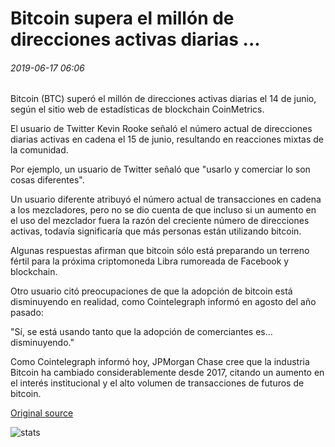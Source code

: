 # Bitcoin supera el millón de direcciones activas diarias ...

###### 2019-06-17 06:06

Bitcoin (BTC) superó el millón de direcciones activas diarias el 14 de junio, según el sitio web de estadísticas de blockchain CoinMetrics.

El usuario de Twitter Kevin Rooke señaló el número actual de direcciones diarias activas en cadena el 15 de junio, resultando en reacciones mixtas de la comunidad.

Por ejemplo, un usuario de Twitter señaló que "usarlo y comerciar lo son cosas diferentes".

Un usuario diferente atribuyó el número actual de transacciones en cadena a los mezcladores, pero no se dio cuenta de que incluso si un aumento en el uso del mezclador fuera la razón del creciente número de direcciones activas, todavía significaría que más personas están utilizando bitcoin.

Algunas respuestas afirman que bitcoin sólo está preparando un terreno fértil para la próxima criptomoneda Libra rumoreada de Facebook y blockchain.

Otro usuario citó preocupaciones de que la adopción de bitcoin está disminuyendo en realidad, como Cointelegraph informó en agosto del año pasado:

"Sí, se está usando tanto que la adopción de comerciantes es... disminuyendo."

Como Cointelegraph informó hoy, JPMorgan Chase cree que la industria Bitcoin ha cambiado considerablemente desde 2017, citando un aumento en el interés institucional y el alto volumen de transacciones de futuros de bitcoin.

[Original source](https://cointelegraph.com/news/bitcoin-surpasses-one-million-daily-active-addresses)

![stats](https://c.statcounter.com/11760860/0/a89fa40b/1/ "stats")
